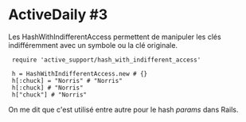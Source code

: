 # ActiveDaily #3

Les HashWithIndifferentAccess permettent de manipuler les clés indifféremment avec un symbole ou la clé originale.

     require 'active_support/hash_with_indifferent_access'

     h = HashWithIndifferentAccess.new # {}
     h[:chuck] = "Norris" # "Norris"
     h[:chuck] # "Norris"
     h["chuck"] # "Norris"

On me dit que c'est utilisé entre autre pour le hash *params* dans Rails.
